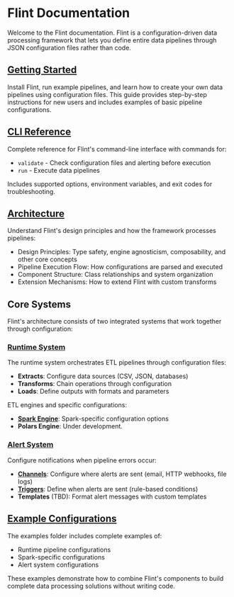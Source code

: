 # Flint Documentation
Welcome to the Flint documentation. Flint is a configuration-driven data processing framework that lets you define entire data pipelines through JSON configuration files rather than code.

## [Getting Started](./getting_started.md)
Install Flint, run example pipelines, and learn how to create your own data pipelines using configuration files. This guide provides step-by-step instructions for new users and includes examples of basic pipeline configurations.

## [CLI Reference](./cli.md)
Complete reference for Flint's command-line interface with commands for:
- `validate` - Check configuration files and alerting before execution
- `run` - Execute data pipelines

Includes supported options, environment variables, and exit codes for troubleshooting.

## [Architecture](./architecture.md)
Understand Flint's design principles and how the framework processes pipelines:
- Design Principles: Type safety, engine agnosticism, composability, and other core concepts
- Pipeline Execution Flow: How configurations are parsed and executed
- Component Structure: Class relationships and system organization
- Extension Mechanisms: How to extend Flint with custom transforms

## Core Systems
Flint's architecture consists of two integrated systems that work together through configuration:

### [Runtime System](./runtime/README.md)
The runtime system orchestrates ETL pipelines through configuration files:
- **Extracts**: Configure data sources (CSV, JSON, databases)
- **Transforms**: Chain operations through configuration
- **Loads**: Define outputs with formats and parameters
 
ETL engines and specific configurations:
- **[Spark Engine](./runtime/spark.md)**: Spark-specific configuration options
- **Polars Engine**: Under development.

### [Alert System](./alert/README.md)
Configure notifications when pipeline errors occur:
- [**Channels**](./alert/channels.md): Configure where alerts are sent (email, HTTP webhooks, file logs)
- [**Triggers**](./alert/triggers.md): Define when alerts are sent (rule-based conditions)
- **Templates** (TBD): Format alert messages with custom templates

## [Example Configurations](../examples/)
The examples folder includes complete examples of:
- Runtime pipeline configurations
- Spark-specific configurations
- Alert system configurations

These examples demonstrate how to combine Flint's components to build complete data processing solutions without writing code.
